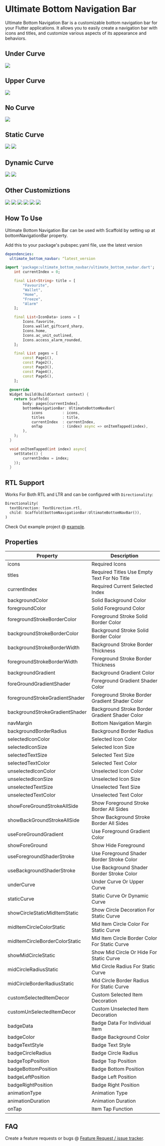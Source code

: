 # Ultimate Bottom Navigation Bar

Ultimate Bottom Navigation Bar is a customizable bottom navigation bar for your Flutter applications. It allows you to easily create a navigation bar with icons and titles, and customize various aspects of its appearance and behaviors.

## Under Curve

![](doc/image-2.png)

## Upper Curve

![](doc/image-3.png)

## No Curve

![](doc/image-1.png)

## Static Curve

![](doc/image-4.png)
![](doc/image-15.png)

## Dynamic Curve

![](doc/image-13.png)
![](doc/image-14.png)

## Other Customiztions

![](doc/image-6.png)
![](doc/image-7.png)
![](doc/image-8.png)
![](doc/image-10.png)
![](doc/image-11.png)
![](doc/image-12.png)

## How To Use

Ultimate Bottom Navigation Bar can be used with Scaffold by setting up at bottomNavigationBar property.

Add this to your package's pubspec.yaml file, use the latest version

```yaml
dependencies:
  ultimate_bottom_navbar: ^latest_version
```

```dart
import 'package:ultimate_bottom_navbar/ultimate_bottom_navbar.dart';
    int currentIndex = 0;

    final List<String> title = [
        "Favourite",
        "Wallet",
        "Home",
        "Freeze",
        "Alarm"
    ];

    final List<IconData> icons = [
        Icons.favorite, 
        Icons.wallet_giftcard_sharp, 
        Icons.home, 
        Icons.ac_unit_outlined, 
        Icons.access_alarm_rounded, 
    ];

    final List pages = [
        const Page1(),
        const Page2(),
        const Page3(),
        const Page4(),
        const Page5(),
    ];
  
  @override
  Widget build(BuildContext context) {
    return Scaffold(
        body: pages[currentIndex],
        bottomNavigationBar: UltimateBottomNavBar(
            icons         : icons,
            titles        : title,
            currentIndex  : currentIndex,
            onTap         : (index) async => onItemTapped(index), 
        ),
    );
  }

  void onItemTapped(int index) async{
    setState(() {
        currentIndex = index;
    });
  }
```

## RTL Support

Works For Both RTL and LTR and can be configured with `Directionality`:

```dart
Directionality(
  textDirection: TextDirection.rtl,
  child: Scaffold(bottomNavigationBar:UltimateBottomNavBar()),
)
```

Check Out example project @ [example](example).

## Properties

| Property                         | Description                                              |
|----------------------------------|----------------------------------------------------------|
| icons                            | Required Icons                                           |
| titles                           | Required Titles Use Empty Text For No Title              |
| currentIndex                     | Required Current Selected Index                          |
| backgroundColor                  | Solid Background Color                                   |
| foregroundColor                  | Solid Foreground Color                                   |
| foregroundStrokeBorderColor      | Foreground Stroke Solid Border Color                     |
| backgroundStrokeBorderColor      | Background Stroke Solid Border Color                     |
| backgroundStrokeBorderWidth      | Background Stroke Border Thickness                       |
| foregroundStrokeBorderWidth      | Foreground Stroke Border Thickness                       |
| backgroundGradient               | Background Gradient Color                                |
| foreGroundGradientShader         | Foreground Gradient Shader Color                         |
| foregroundStrokeGradientShader   | Foreground Stroke Border Gradient Shader Color           |
| backgroundStrokeGradientShader   | Background Stroke Border Gradient Shader Color           |
| navMargin                        | Bottom Navigation Margin                                 |
| backgroundBorderRadius           | Background Border Radius                                 |
| selectedIconColor                | Selected Icon Color                                      |
| selectedIconSize                 | Selected Icon Size                                       |
| selectedTextSize                 | Selected Text Size                                       |
| selectedTextColor                | Selected Text Color                                      |
| unselectedIconColor              | Unselected Icon Color                                    |
| unselectedIconSize               | Unselected Icon Size                                     |
| unselectedTextSize               | Unselected Text Size                                     |
| unselectedTextColor              | Unselected Text Color                                    |
| showForeGroundStrokeAllSide      | Show Foreground Stroke Border All Sides                  |
| showBackGroundStrokeAllSide      | Show Background Stroke Border All Sides                  |
| useForeGroundGradient            | Use Foreground Gradient Color                            |
| showForeGround                   | Show Hide Foreground                                     |
| useForegroundShaderStroke        | Use Foreground Shader Border Stroke Color                |
| useBackgroundShaderStroke        | Use Background Shader Border Stroke Color                |
| underCurve                       | Under Curve Or Upper Curve                               |
| staticCurve                      | Static Curve Or Dynamic Curve                            |
| showCircleStaticMidItemStatic    | Show Circle Decoration For Static Curve                  |
| midItemCircleColorStatic         | Mid Item Circle Color For Static Curve                   |
| midItemCircleBorderColorStatic   | Mid Item Circle Border Color For Static Curve            |
| showMidCircleStatic              | Show Mid Circle Or Hide For Static Curve                 |
| midCircleRadiusStatic            | Mid Circle Radius For Static Curve                       |
| midCircleBorderRadiusStatic      | Mid Circle Border Radius For Static Curve                |
| customSelectedItemDecor          | Custom Selected Item Decoration                          |
| customUnSelectedItemDecor        | Custom Unselected Item Decoration                        |
| badgeData                        | Badge Data For Individual Item                           |
| badgeColor                       | Badge Background Color                                   |
| badgeTextStyle                   | Badge Text Style                                         |
| badgeCircleRadius                | Badge Circle Radius                                      |
| badgeTopPosition                 | Badge Top Position                                       |
| badgeBottomPosition              | Badge Bottom Position                                    |
| badgeLeftPosition                | Badge Left Position                                      |
| badgeRightPosition               | Badge Right Position                                     |
| animationType                    | Animation Type                                           |
| animationDuration                | Animation Duration                                       |
| onTap                            | Item Tap Function                                        |

## FAQ

Create a feature requests or bugs @ [Feature Request / issue tracker](https://github.com/saginbajracharya/ultimate_bottom_navbar/issues).
